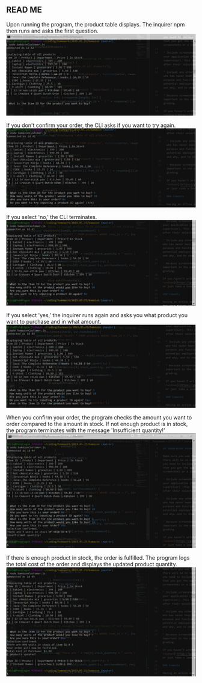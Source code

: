 ## READ ME

Upon running the program, the product table displays. The inquirer npm then runs and asks the first question.
![Image 1](./images/runApp1.jpg)

If you don't confirm your order, the CLI asks if you want to try again.
![Image 2](./images/runApp2.jpg)

If you select 'no,' the CLI terminates.
![Image 3](./images/runApp3.jpg)

If you select 'yes,' the inquirer runs again and asks you what product you want to purchase and in what amount.
![Image 4](./images/runApp4.jpg)

When you confirm your order, the program checks the amount you want to order compared to the amount in stock. If not enough product is in stock, the program terminates with the message 'Insufficient quantity!'
![Image 5](./images/runApp5.jpg)

If there is enough product in stock, the order is fulfilled. The program logs the total cost of the order and displays the updated product quantity.
![Image 6](./images/runApp6.jpg)
